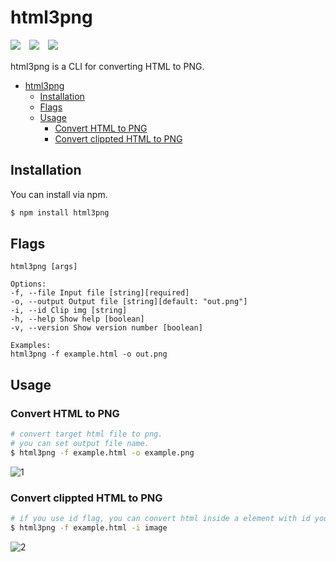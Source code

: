 # html3png

![](https://github.com/TaKO8Ki/html3png/workflows/CI/badge.svg)　![](https://img.shields.io/npm/dt/html3png.svg)　![](https://img.shields.io/npm/l/html3png)

html3png is a CLI for converting HTML to PNG.

<!-- TOC -->

-   [html3png](#html3png)
    -   [Installation](#installation)
    -   [Flags](#flags)
    -   [Usage](#usage)
        -   [Convert HTML to PNG](#convert-html-to-png)
        -   [Convert clippted HTML to PNG](#convert-clippted-html-to-png)

<!-- /TOC -->

## Installation

You can install via npm.

```sh
$ npm install html3png
```

## Flags

```
html3png [args]

Options:
-f, --file Input file [string][required]
-o, --output Output file [string][default: "out.png"]
-i, --id Clip img [string]
-h, --help Show help [boolean]
-v, --version Show version number [boolean]

Examples:
html3png -f example.html -o out.png
```

## Usage

### Convert HTML to PNG

```sh
# convert target html file to png.
# you can set output file name.
$ html3png -f example.html -o example.png
```

![1](https://user-images.githubusercontent.com/41065217/82092663-afb21a80-9734-11ea-9dac-3bd40590e0ca.png)

### Convert clippted HTML to PNG

```sh
# if you use id flag, you can convert html inside a element with id you give to png.
$ html3png -f example.html -i image
```

![2](https://user-images.githubusercontent.com/41065217/82091252-fb16f980-9731-11ea-8d11-e62c99830703.png)
